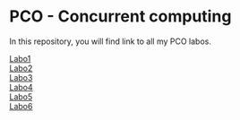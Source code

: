 # PCO - Concurrent computing

In this repository, you will find link to all my PCO labos.

[Labo1]() <br>
[Labo2](./Labo2) <br>
[Labo3]() <br>
[Labo4]() <br>
[Labo5]() <br>
[Labo6]() <br>
